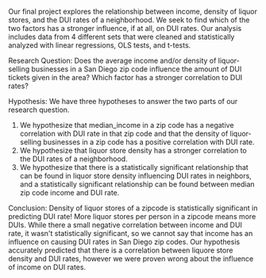 Our final project explores the relationship between income, density of liquor stores, and the DUI rates of a neighborhood. We seek to find which of the two factors has a stronger influence, if at all, on DUI rates. Our analysis includes data from 4 different sets that were cleaned and statistically analyzed with linear regressions, OLS tests, and t-tests.

Research Question: Does the average income and/or density of liquor-selling businesses in a San Diego zip code influence the amount of DUI tickets given in the area? Which factor has a stronger correlation to DUI rates?

Hypothesis: We have three hypotheses to answer the two parts of our research question.

  1. We hypothesize that median_income in a zip code has a negative correlation with DUI rate in that zip code and that the        density of liquor-selling businesses in a zip code has a positive correlation with DUI rate.
  2. We hypothesize that liquor store density has a stronger correlation to the DUI rates of a neighborhood.
  3. We hypothesize that there is a statistically significant relationship that can be found in liquor store density  influencing DUI rates in neighbors, and a statistically significant relationship can be found between median zip code income and DUI rate. 
  
Conclusion: Density of liquor stores of a zipcode is statistically significant in predicting DUI rate! More liquor stores per person in a zipcode means more DUIs. While there a small negative correlation between income and DUI rate, it wasn't statistically significant, so we cannot say that income has an influence on causing DUI rates in San Diego zip codes. Our hypothesis accurately predicted that there is a correlation between liquore store density and DUI rates, however we were proven wrong about the influence of income on DUI rates.

